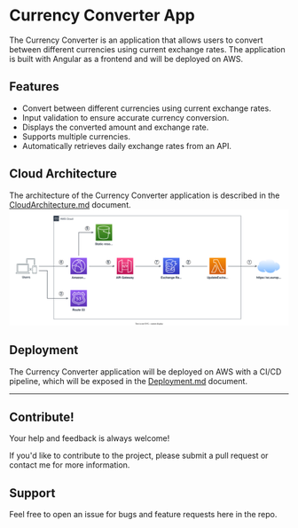 # Currency Converter App
The Currency Converter is an application that allows users to convert between different currencies using current exchange rates. The application is built with Angular as a frontend and will be deployed on AWS.

## Features
- Convert between different currencies using current exchange rates.
- Input validation to ensure accurate currency conversion.
- Displays the converted amount and exchange rate.
- Supports multiple currencies.
- Automatically retrieves daily exchange rates from an API.

## Cloud Architecture
The architecture of the Currency Converter application is described in the [CloudArchitecture.md](CloudArchitecture.md) document.
![Cloud architecture](./resources/currency-converter-cloud-architecture.svg)

## Deployment
The Currency Converter application will be deployed on AWS with a CI/CD pipeline, which will be exposed in the [Deployment.md](Deployment.md) document.

---

## Contribute! 
Your help and feedback is always welcome!

If you'd like to contribute to the project, please submit a pull request or contact me for more information.

## Support
Feel free to open an issue for bugs and feature requests here in the repo.